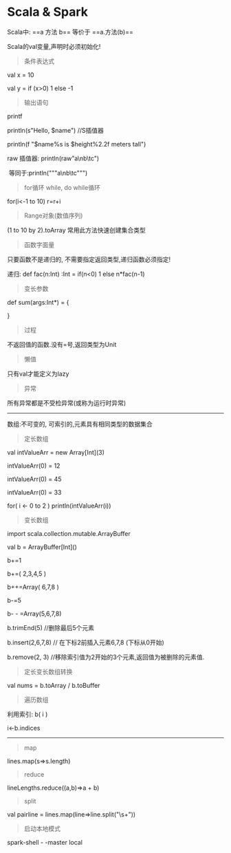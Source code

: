 # Scala & Spark

Scala中: ==a 方法 b== 等价于 ==a.方法(b)==

Scala的val变量,声明时必须初始化! 

> 条件表达式

val x = 10

val  y = if (x>0) 1 else -1

> 输出语句

printf

println(s"Hello, $name") //S插值器

println(f "$name%s is \$height%2.2f meters tall")

raw 插值器: println(raw"a\\nb\\tc")

​	等同于:println("""a\nb\tc""")

> for循环 while, do while循环

for(i<-1 to 10) r=r+i 

> Range对象(数值序列)

(1 to 10 by 2).toArray 常用此方法快速创建集合类型

> 函数字面量

只要函数不是递归的, 不需要指定返回类型,递归函数必须指定!

递归: def fac(n:Int) :Int = if(n<0) 1 else n*fac(n-1)

> 变长参数

def sum(args:Int*) = {

}

> 过程

不返回值的函数.没有=号,返回类型为Unit

> 懒值

只有val才能定义为lazy

> 异常

所有异常都是不受检异常(或称为运行时异常)

---

数组:不可变的, 可索引的,元素具有相同类型的数据集合

> 定长数组

val intValueArr = new Array[Int\](3)

intValueArr(0) = 12

intValueArr(0) = 45

intValueArr(0) = 33

for( i <- 0 to 2 ) println(intValueArr(i))

> 变长数组

import scala.collection.mutable.ArrayBuffer

val b = ArrayBuffer[Int\]()

b+=1

b+=( 2,3,4,5 )

b++=Array( 6,7,8 )

b-=5

b- - =Array(5,6,7,8)

b.trimEnd(5) //删除最后5个元素

b.insert(2,6,7,8) // 在下标2前插入元素6,7,8 (下标从0开始)

b.remove(2, 3) //移除索引值为2开始的3个元素,返回值为被删除的元素值.

> 定长变长数组转换

val nums = b.toArray / b.toBuffer

> 遍历数组

利用索引: b( i )

 i<-b.indices 









---

> map

lines.map(s=>s.length)

> reduce

lineLengths.reduce((a,b)=>a + b)

> split

 val pairline = lines.map(line=>line.split("\\s+"))















>启动本地模式

spark-shell - -master local